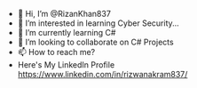- 👋 Hi, I’m @RizanKhan837
- 👀 I’m interested in learning Cyber Security...
- 🌱 I’m currently learning C#
- 💞️ I’m looking to collaborate on C# Projects
- 📫 How to reach me?
- Here's My LinkedIn Profile https://www.linkedin.com/in/rizwanakram837/

<!---
RizanKhan837/RizanKhan837 is a ✨ special ✨ repository because its `README.md` (this file) appears on your GitHub profile.
You can click the Preview link to take a look at your changes.
--->
